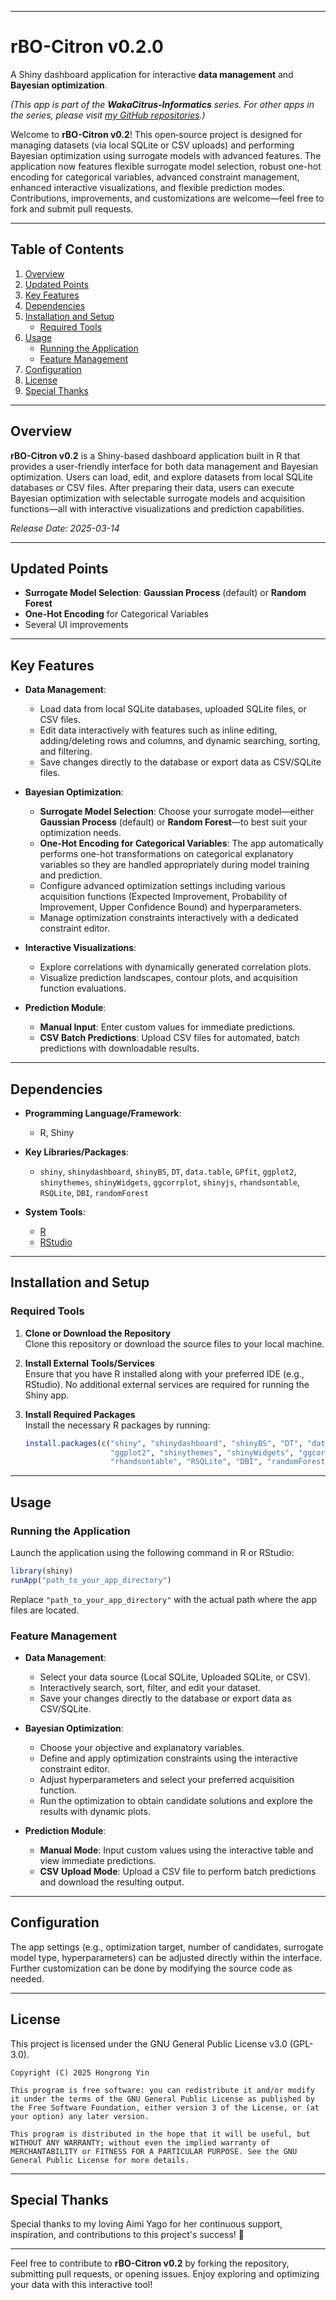 
---

# rBO-Citron v0.2.0
A Shiny dashboard application for interactive **data management** and **Bayesian optimization**.

*(This app is part of the **WakaCitrus-Informatics** series. For other apps in the series, please visit [my GitHub repositories](https://github.com/yin4dev?tab=repositories).)*

Welcome to **rBO-Citron v0.2**! This open‐source project is designed for managing datasets (via local SQLite or CSV uploads) and performing Bayesian optimization using surrogate models with advanced features. The application now features flexible surrogate model selection, robust one-hot encoding for categorical variables, advanced constraint management, enhanced interactive visualizations, and flexible prediction modes. Contributions, improvements, and customizations are welcome—feel free to fork and submit pull requests.

---

## Table of Contents
1. [Overview](#overview)
2. [Updated Points](#updated-points)
3. [Key Features](#key-features)
4. [Dependencies](#dependencies)
5. [Installation and Setup](#installation-and-setup)
   - [Required Tools](#required-tools)
6. [Usage](#usage)
   - [Running the Application](#running-the-application)
   - [Feature Management](#feature-management)
7. [Configuration](#configuration)
8. [License](#license)
9. [Special Thanks](#special-thanks)

---

## Overview
**rBO-Citron v0.2** is a Shiny-based dashboard application built in R that provides a user-friendly interface for both data management and Bayesian optimization. Users can load, edit, and explore datasets from local SQLite databases or CSV files. After preparing their data, users can execute Bayesian optimization with selectable surrogate models and acquisition functions—all with interactive visualizations and prediction capabilities.

*Release Date: 2025-03-14*

---

## Updated Points
- **Surrogate Model Selection**: **Gaussian Process** (default) or **Random Forest**
- **One-Hot Encoding** for Categorical Variables
- Several UI improvements


---

## Key Features
- **Data Management**:  
  - Load data from local SQLite databases, uploaded SQLite files, or CSV files.
  - Edit data interactively with features such as inline editing, adding/deleting rows and columns, and dynamic searching, sorting, and filtering.
  - Save changes directly to the database or export data as CSV/SQLite files.

- **Bayesian Optimization**:  
  - **Surrogate Model Selection**: Choose your surrogate model—either **Gaussian Process** (default) or **Random Forest**—to best suit your optimization needs.
  - **One-Hot Encoding for Categorical Variables**: The app automatically performs one-hot transformations on categorical explanatory variables so they are handled appropriately during model training and prediction.
  - Configure advanced optimization settings including various acquisition functions (Expected Improvement, Probability of Improvement, Upper Confidence Bound) and hyperparameters.
  - Manage optimization constraints interactively with a dedicated constraint editor.
  
- **Interactive Visualizations**:  
  - Explore correlations with dynamically generated correlation plots.
  - Visualize prediction landscapes, contour plots, and acquisition function evaluations.
  
- **Prediction Module**:  
  - **Manual Input**: Enter custom values for immediate predictions.
  - **CSV Batch Predictions**: Upload CSV files for automated, batch predictions with downloadable results.

---

## Dependencies
- **Programming Language/Framework**:  
  - R, Shiny

- **Key Libraries/Packages**:  
  - `shiny`, `shinydashboard`, `shinyBS`, `DT`, `data.table`, `GPfit`, `ggplot2`, `shinythemes`, `shinyWidgets`, `ggcorrplot`, `shinyjs`, `rhandsontable`, `RSQLite`, `DBI`, `randomForest`

- **System Tools**:  
  - [R](https://www.r-project.org/)  
  - [RStudio](https://www.rstudio.com/)

---

## Installation and Setup

### Required Tools
1. **Clone or Download the Repository**  
   Clone this repository or download the source files to your local machine.

2. **Install External Tools/Services**  
   Ensure that you have R installed along with your preferred IDE (e.g., RStudio). No additional external services are required for running the Shiny app.

3. **Install Required Packages**  
   Install the necessary R packages by running:
   
   ```r
   install.packages(c("shiny", "shinydashboard", "shinyBS", "DT", "data.table", "GPfit", 
                      "ggplot2", "shinythemes", "shinyWidgets", "ggcorrplot", "shinyjs", 
                      "rhandsontable", "RSQLite", "DBI", "randomForest"))
   ```

---

## Usage

### Running the Application
Launch the application using the following command in R or RStudio:

```r
library(shiny)
runApp("path_to_your_app_directory")
```

Replace `"path_to_your_app_directory"` with the actual path where the app files are located.

### Feature Management
- **Data Management**:  
  - Select your data source (Local SQLite, Uploaded SQLite, or CSV).
  - Interactively search, sort, filter, and edit your dataset.
  - Save your changes directly to the database or export data as CSV/SQLite.

- **Bayesian Optimization**:  
  - Choose your objective and explanatory variables.
  - Define and apply optimization constraints using the interactive constraint editor.
  - Adjust hyperparameters and select your preferred acquisition function.
  - Run the optimization to obtain candidate solutions and explore the results with dynamic plots.

- **Prediction Module**:  
  - **Manual Mode**: Input custom values using the interactive table and view immediate predictions.
  - **CSV Upload Mode**: Upload a CSV file to perform batch predictions and download the resulting output.

---

## Configuration
The app settings (e.g., optimization target, number of candidates, surrogate model type, hyperparameters) can be adjusted directly within the interface. Further customization can be done by modifying the source code as needed.

---

## License
This project is licensed under the GNU General Public License v3.0 (GPL-3.0).

```
Copyright (C) 2025 Hongrong Yin

This program is free software: you can redistribute it and/or modify it under the terms of the GNU General Public License as published by the Free Software Foundation, either version 3 of the License, or (at your option) any later version.

This program is distributed in the hope that it will be useful, but WITHOUT ANY WARRANTY; without even the implied warranty of MERCHANTABILITY or FITNESS FOR A PARTICULAR PURPOSE. See the GNU General Public License for more details.
```

---

## Special Thanks
Special thanks to my loving Aimi Yago for her continuous support, inspiration, and contributions to this project's success! 🎉

---

Feel free to contribute to **rBO-Citron v0.2** by forking the repository, submitting pull requests, or opening issues. Enjoy exploring and optimizing your data with this interactive tool!
